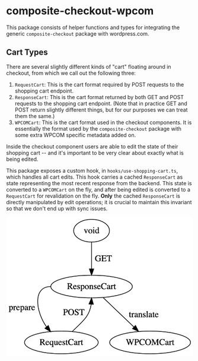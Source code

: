 # composite-checkout-wpcom

This package consists of helper functions and types for integrating the generic `composite-checkout` package with wordpress.com.

## Cart Types

There are several slightly different kinds of "cart" floating around in checkout, from which we call out the following three:

1. `RequestCart`: This is the cart format required by POST requests to the shopping cart endpoint.
2. `ResponseCart`: This is the cart format returned by both GET and POST requests to the shopping cart endpoint. (Note that in practice GET and POST return slightly different things, but for our purposes we can treat them the same.)
3. `WPCOMCart`: This is the cart format used in the checkout components. It is essentially the format used by the `composite-checkout` package with some extra WPCOM specific metadata added on.

Inside the checkout component users are able to edit the state of their shopping cart -- and it's important to be very clear about exactly what is being edited.

This package exposes a custom hook, in `hooks/use-shopping-cart.ts`, which handles all cart edits. This hook carries a cached `ResponseCart` as state representing the most recent response from the backend. This state is converted to a `WPCOMCart` on the fly, and after being edited is converted to a `RequestCart` for revalidation on the fly. **Only** the cached `ResponseCart` is directly manipulated by edit operations; it is crucial to maintain this invariant so that we don't end up with sync issues.

![Diagram of cart types](doc/cart-types.png)
